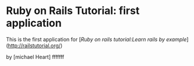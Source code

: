# Ruby on Rails Tutorial: first application

This is the first application for [*Ruby on rails tutorial:Learn rails by example*] (http://railstutorial.org/)

by [michael Heart] fffffff
